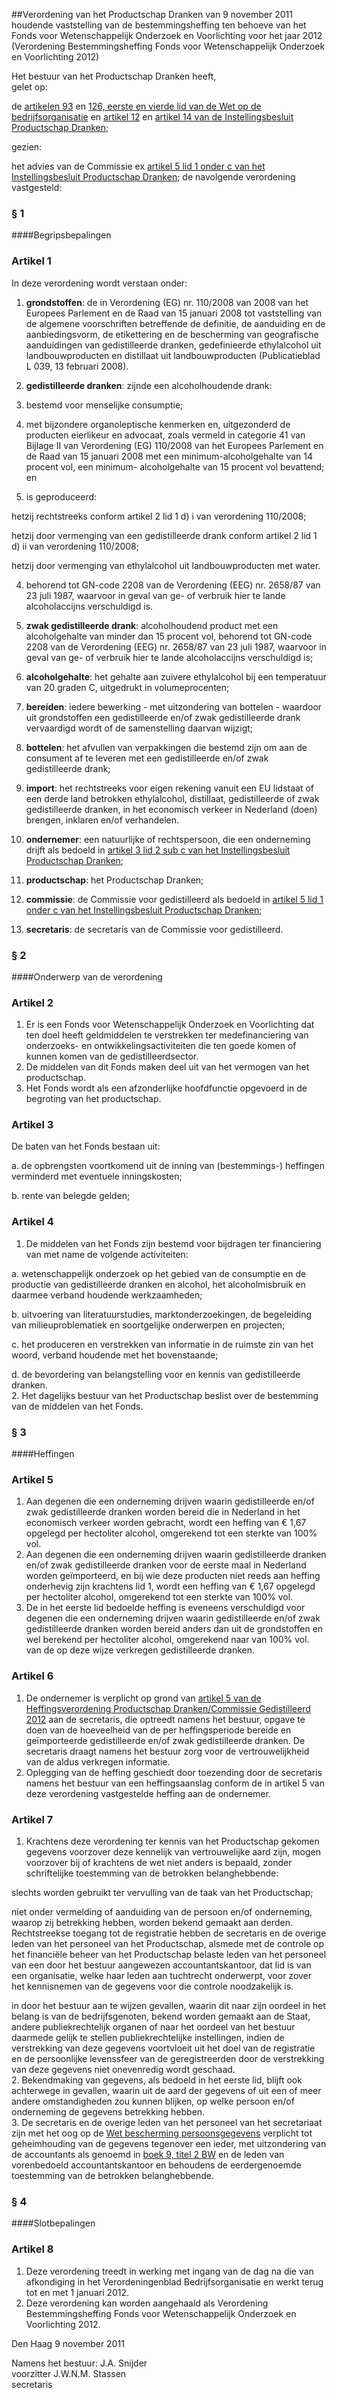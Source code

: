 <meta http-equiv='Content-Type' content='text/html; charset=utf-8' />

##Verordening van het Productschap Dranken van 9 november 2011 houdende vaststelling van de bestemmingsheffing ten behoeve van het Fonds voor Wetenschappelijk Onderzoek en Voorlichting voor het jaar 2012 (Verordening Bestemmingsheffing Fonds voor Wetenschappelijk Onderzoek en Voorlichting 2012)

Het bestuur van het Productschap Dranken heeft,  
gelet op:

de [artikelen 93](../../../../../../../../../../wet/wet/op/de/bedrijfsorganisatie/BWBR0002058/README.md) en [126, eerste en vierde lid van de Wet op de bedrijfsorganisatie](../../../../../../../../../../wet/wet/op/de/bedrijfsorganisatie/BWBR0002058/README.md) en [artikel 12](../../../../../../../../../../AMvB/instellingsbesluit/productschap/dranken/BWBR0013660/README.md) en [artikel 14 van de Instellingsbesluit Productschap Dranken](../../../../../../../../../../AMvB/instellingsbesluit/productschap/dranken/BWBR0013660/README.md);

gezien:

het advies van de Commissie ex [artikel 5 lid 1 onder c van het Instellingsbesluit Productschap Dranken](../../../../../../../../../../AMvB/instellingsbesluit/productschap/dranken/BWBR0013660/README.md);
de navolgende verordening vastgesteld:     
### §  1  

####Begripsbepalingen

### Artikel  1  

In deze verordening wordt verstaan onder: 

1. **grondstoffen**: de in Verordening (EG) nr. 110/2008 van 2008 van het Europees Parlement en de Raad van 15 januari 2008 tot vaststelling van de algemene voorschriften betreffende de definitie, de aanduiding en de aanbiedingsvorm, de etikettering en de bescherming van geografische aanduidingen van gedistilleerde dranken, gedefinieerde ethylalcohol uit landbouwproducten en distillaat uit landbouwproducten (Publicatieblad L 039, 13 februari 2008).  

2. **gedistilleerde dranken**: zijnde een alcoholhoudende drank: 

1. bestemd voor menselijke consumptie;  

2. met bijzondere organoleptische kenmerken en, uitgezonderd de producten eierlikeur en advocaat, zoals vermeld in categorie 41 van Bijlage II van Verordening (EG) 110/2008 van het Europees Parlement en de Raad van 15 januari 2008 met een minimum-alcoholgehalte van 14 procent vol, een minimum- alcoholgehalte van 15 procent vol bevattend; en  

3. is geproduceerd: 

hetzij rechtstreeks conform artikel 2 lid 1 d) i van verordening 110/2008;  

hetzij door vermenging van een gedistilleerde drank conform artikel 2 lid 1 d) ii van verordening 110/2008;  

hetzij door vermenging van ethylalcohol uit landbouwproducten met water.    

4. behorend tot GN-code 2208 van de Verordening (EEG) nr. 2658/87 van 23 juli 1987, waarvoor in geval van ge- of verbruik hier te lande alcoholaccijns verschuldigd is.    

3. **zwak gedistilleerde drank**: alcoholhoudend product met een alcoholgehalte van minder dan 15 procent vol, behorend tot GN-code 2208 van de Verordening (EEG) nr. 2658/87 van 23 juli 1987, waarvoor in geval van ge- of verbruik hier te lande alcoholaccijns verschuldigd is;  

4. **alcoholgehalte**: het gehalte aan zuivere ethylalcohol bij een temperatuur van 20 graden C, uitgedrukt in volumeprocenten;  

5. **bereiden**: iedere bewerking - met uitzondering van bottelen - waardoor uit grondstoffen een gedistilleerde en/of zwak gedistilleerde drank vervaardigd wordt of de samenstelling daarvan wijzigt;  

6. **bottelen**: het afvullen van verpakkingen die bestemd zijn om aan de consument af te leveren met een gedistilleerde en/of zwak gedistilleerde drank;  

7. **import**: het rechtstreeks voor eigen rekening vanuit een EU lidstaat of een derde land betrokken ethylalcohol, distillaat, gedistilleerde of zwak gedistilleerde dranken, in het economisch verkeer in Nederland (doen) brengen, inklaren en/of verhandelen.  

8. **ondernemer**: een natuurlijke of rechtspersoon, die een onderneming drijft als bedoeld in [artikel 3 lid 2 sub c van het Instellingsbesluit Productschap Dranken](../../../../../../../../../../AMvB/instellingsbesluit/productschap/dranken/BWBR0013660/README.md);  

9. **productschap**: het Productschap Dranken;  

10. **commissie**: de Commissie voor gedistilleerd als bedoeld in [artikel 5 lid 1 onder c van het Instellingsbesluit Productschap Dranken](../../../../../../../../../../AMvB/instellingsbesluit/productschap/dranken/BWBR0013660/README.md);  

11. **secretaris**: de secretaris van de Commissie voor gedistilleerd.    

### §  2  

####Onderwerp van de verordening

### Artikel  2  

1.  Er is een Fonds voor Wetenschappelijk Onderzoek en Voorlichting dat ten doel heeft geldmiddelen te verstrekken ter medefinanciering van onderzoeks- en ontwikkelingsactiviteiten die ten goede komen of kunnen komen van de gedistilleerdsector.   
2.  De middelen van dit Fonds maken deel uit van het vermogen van het productschap.   
3.  Het Fonds wordt als een afzonderlijke hoofdfunctie opgevoerd in de begroting van het productschap.   

### Artikel  3  

De baten van het Fonds bestaan uit: 

a. de opbrengsten voortkomend uit de inning van (bestemmings-) heffingen verminderd met eventuele inningskosten;  

b. rente van belegde gelden;    

### Artikel  4  

1.  De middelen van het Fonds zijn bestemd voor bijdragen ter financiering van met name de volgende activiteiten: 

a. wetenschappelijk onderzoek op het gebied van de consumptie en de productie van gedistilleerde dranken en alcohol, het alcoholmisbruik en daarmee verband houdende werkzaamheden;  

b. uitvoering van literatuurstudies, marktonderzoekingen, de begeleiding van milieuproblematiek en soortgelijke onderwerpen en projecten;  

c. het produceren en verstrekken van informatie in de ruimste zin van het woord, verband houdende met het bovenstaande;  

d. de bevordering van belangstelling voor en kennis van gedistilleerde dranken.     
2.  Het dagelijks bestuur van het Productschap beslist over de bestemming van de middelen van het Fonds.   

### §  3  

####Heffingen

### Artikel  5  

1.  Aan degenen die een onderneming drijven waarin gedistilleerde en/of zwak gedistilleerde dranken worden bereid die in Nederland in het economisch verkeer worden gebracht, wordt een heffing van € 1,67 opgelegd per hectoliter alcohol, omgerekend tot een sterkte van 100% vol.   
2.  Aan degenen die een onderneming drijven waarin gedistilleerde dranken en/of zwak gedistilleerde dranken voor de eerste maal in Nederland worden geïmporteerd, en bij wie deze producten niet reeds aan heffing onderhevig zijn krachtens lid 1, wordt een heffing van € 1,67 opgelegd per hectoliter alcohol, omgerekend tot een sterkte van 100% vol.   
3.  De in het eerste lid bedoelde heffing is eveneens verschuldigd voor degenen die een onderneming drijven waarin gedistilleerde en/of zwak gedistilleerde dranken worden bereid anders dan uit de grondstoffen en wel berekend per hectoliter alcohol, omgerekend naar van 100% vol. van de op deze wijze verkregen gedistilleerde dranken.   

### Artikel  6  

1.  De ondernemer is verplicht op grond van [artikel 5 van de Heffingsverordening Productschap Dranken/Commissie Gedistilleerd 2012](../../../../../../../../../../pbo/heffingsverordening/productschap/drankencommissie/voor/gedistilleerd/2012/BWBR0031166/README.md) aan de secretaris, die optreedt namens het bestuur, opgave te doen van de hoeveelheid van de per heffingsperiode bereide en geïmporteerde gedistilleerde en/of zwak gedistilleerde dranken. De secretaris draagt namens het bestuur zorg voor de vertrouwelijkheid van de aldus verkregen informatie.   
2.  Oplegging van de heffing geschiedt door toezending door de secretaris namens het bestuur van een heffingsaanslag conform de in artikel 5 van deze verordening vastgestelde heffing aan de ondernemer.   

### Artikel  7  

1.  Krachtens deze verordening ter kennis van het Productschap gekomen gegevens voorzover deze kennelijk van vertrouwelijke aard zijn, mogen voorzover bij of krachtens de wet niet anders is bepaald, zonder schriftelijke toestemming van de betrokken belanghebbende: 

slechts worden gebruikt ter vervulling van de taak van het Productschap;  

niet onder vermelding of aanduiding van de persoon en/of onderneming, waarop zij betrekking hebben, worden bekend gemaakt aan derden. Rechtstreekse toegang tot de registratie hebben de secretaris en de overige leden van het personeel van het Productschap, alsmede met de controle op het financiële beheer van het Productschap belaste leden van het personeel van een door het bestuur aangewezen accountantskantoor, dat lid is van een organisatie, welke haar leden aan tuchtrecht onderwerpt, voor zover het kennisnemen van de gegevens voor die controle noodzakelijk is.  

in door het bestuur aan te wijzen gevallen, waarin dit naar zijn oordeel in het belang is van de bedrijfsgenoten, bekend worden gemaakt aan de Staat, andere publiekrechtelijk organen of naar het oordeel van het bestuur daarmede gelijk te stellen publiekrechtelijke instellingen, indien de verstrekking van deze gegevens voortvloeit uit het doel van de registratie en de persoonlijke levenssfeer van de geregistreerden door de verstrekking van deze gegevens niet onevenredig wordt geschaad.     
2.  Bekendmaking van gegevens, als bedoeld in het eerste lid, blijft ook achterwege in gevallen, waarin uit de aard der gegevens of uit een of meer andere omstandigheden zou kunnen blijken, op welke persoon en/of onderneming de gegevens betrekking hebben.   
3.  De secretaris en de overige leden van het personeel van het secretariaat zijn met het oog op de [Wet bescherming persoonsgegevens](../../../../../../../../../../wet/wet/bescherming/persoonsgegevens/BWBR0011468/README.md) verplicht tot geheimhouding van de gegevens tegenover een ieder, met uitzondering van de accountants als genoemd in [boek 9, titel 2 BW](../../../../../../../../../../wet/burgerlijk/wetboek/boek/2/BWBR0003045/README.md) en de leden van vorenbedoeld accountantskantoor en behoudens de eerdergenoemde toestemming van de betrokken belanghebbende.   

### §  4  

####Slotbepalingen

### Artikel  8  

1.  Deze verordening treedt in werking met ingang van de dag na die van afkondiging in het Verordeningenblad Bedrijfsorganisatie en werkt terug tot en met 1 januari 2012.   
2.  Deze verordening kan worden aangehaald als Verordening Bestemmingsheffing Fonds voor Wetenschappelijk Onderzoek en Voorlichting 2012.   

Den Haag 
9 november 2011   

Namens het bestuur: 
J.A. Snijder  
voorzitter 
J.W.N.M. Stassen  
secretaris    
